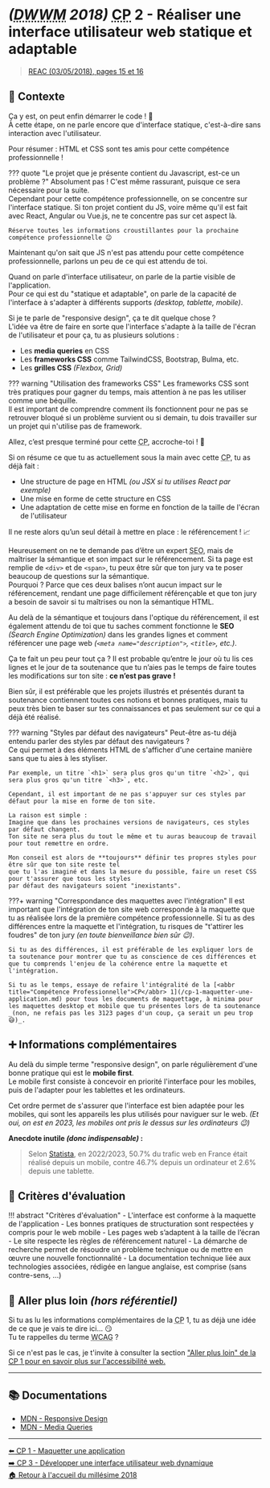 # _(<abbr title="Développeur Web et Web Mobile">DWWM</abbr> 2018)_ <abbr title="Compétence Professionnelle">CP</abbr> 2 - Réaliser une interface utilisateur web statique et adaptable
> [REAC (03/05/2018), pages 15 et 16](https://www.banque.di.afpa.fr/EspaceEmployeursCandidatsActeurs/EGPResultat.aspx?ct=01280m03&type=t)

## 🚀 Contexte

Ça y est, on peut enfin démarrer le code ! 🚀  
À cette étape, on ne parle encore que d'interface statique, c'est-à-dire sans interaction avec l'utilisateur.

Pour résumer : HTML et CSS sont tes amis pour cette compétence professionnelle !

??? quote "Le projet que je présente contient du Javascript, est-ce un problème ?"
    Absolument pas ! C'est même rassurant, puisque ce sera nécessaire pour la suite.  
    Cependant pour cette compétence professionnelle, on se concentre sur l'interface statique.
    Si ton projet contient du JS, voire même qu'il est fait avec React, Angular ou Vue.js, ne te concentre pas sur cet aspect là.

    Réserve toutes les informations croustillantes pour la prochaine compétence professionnelle 😉

Maintenant qu'on sait que JS n'est pas attendu pour cette compétence professionnelle, parlons un peu de ce qui est attendu de toi.

Quand on parle d'interface utilisateur, on parle de la partie visible de l'application.  
Pour ce qui est du "statique et adaptable", on parle de la capacité de l'interface à s'adapter à différents supports _(desktop, tablette, mobile)_.

Si je te parle de "responsive design", ça te dit quelque chose ?  
L'idée va être de faire en sorte que l'interface s'adapte à la taille de l'écran de l'utilisateur et pour ça, tu as plusieurs solutions :

- Les **media queries** en CSS
- Les **frameworks CSS** comme TailwindCSS, Bootstrap, Bulma, etc.
- Les **grilles CSS** _(Flexbox, Grid)_

??? warning "Utilisation des frameworks CSS"
    Les frameworks CSS sont très pratiques pour gagner du temps, mais attention à ne pas les utiliser comme une béquille.  
    Il est important de comprendre comment ils fonctionnent pour ne pas se retrouver bloqué si un problème survient ou si demain,
    tu dois travailler sur un projet qui n'utilise pas de framework.

Allez, c’est presque terminé pour cette <abbr title="Compétence Professionnelle">CP</abbr>, accroche-toi ! 🫠

Si on résume ce que tu as actuellement sous la main avec cette <abbr title="Compétence Professionnelle">CP</abbr>, tu as déjà fait :

- Une structure de page en HTML _(ou JSX si tu utilises React par exemple)_
- Une mise en forme de cette structure en CSS
- Une adaptation de cette mise en forme en fonction de la taille de l'écran de l'utilisateur

Il ne reste alors qu’un seul détail à mettre en place : le référencement ! 📈

Heureusement on ne te demande pas d’être un expert <abbr title="Search Engine Optimization">SEO</abbr>, mais de maîtriser la sémantique et son impact sur le référencement. Si ta page est remplie de `<div>` et de `<span>`, tu peux être sûr que ton jury va te poser beaucoup de questions sur la sémantique.  
Pourquoi ? Parce que ces deux balises n’ont aucun impact sur le référencement, rendant une page difficilement référençable et que ton jury a besoin de savoir si tu maîtrises ou non la sémantique HTML.

Au delà de la sémantique et toujours dans l'optique du référencement, il est également attendu de toi que tu saches comment fonctionne le **SEO** _(Search Engine Optimization)_ dans les grandes lignes et comment référencer une page web _(`<meta name="description">`, `<title>`, etc.)_.

Ça te fait un peu peur tout ça ? Il est probable qu’entre le jour où tu lis ces lignes et le jour de ta soutenance que tu n’aies pas le temps de faire toutes les modifications sur ton site : **ce n’est pas grave !**

Bien sûr, il est préférable que les projets illustrés et présentés durant ta soutenance contiennent toutes ces notions et bonnes pratiques, mais tu peux très bien te baser sur tes connaissances et pas seulement sur ce qui a déjà été réalisé.

??? warning "Styles par défaut des navigateurs"
    Peut-être as-tu déjà entendu parler des styles par défaut des navigateurs ?  
    Ce qui permet à des éléments HTML de s'afficher d'une certaine manière sans que tu aies à les styliser.

    Par exemple, un titre `<h1>` sera plus gros qu'un titre `<h2>`, qui sera plus gros qu'un titre `<h3>`, etc.

    Cependant, il est important de ne pas s'appuyer sur ces styles par défaut pour la mise en forme de ton site.
    
    La raison est simple :  
    Imagine que dans les prochaines versions de navigateurs, ces styles par défaut changent.  
    Ton site ne sera plus du tout le même et tu auras beaucoup de travail pour tout remettre en ordre.

    Mon conseil est alors de **toujours** définir tes propres styles pour être sûr que ton site reste tel
    que tu l'as imaginé et dans la mesure du possible, faire un reset CSS pour t'assurer que tous les styles
    par défaut des navigateurs soient "inexistants".

???+ warning "Correspondance des maquettes avec l'intégration"
    Il est important que l'intégration de ton site web corresponde à la maquette que tu as réalisée lors de la première compétence professionnelle.
    Si tu as des différences entre la maquette et l'intégration, tu risques de "t'attirer les foudres" de ton jury _(en toute bienveillance bien sûr 😉)_.

    Si tu as des différences, il est préférable de les expliquer lors de ta soutenance pour montrer que tu as conscience de ces différences et que tu comprends l'enjeu de la cohérence entre la maquette et l'intégration.

    Si tu as le temps, essaye de refaire l'intégralité de la [<abbr title="Compétence Professionnelle">CP</abbr> 1](/cp-1-maquetter-une-application.md) pour tous les documents de maquettage, à minima pour les maquettes desktop et mobile que tu présentes lors de ta soutenance _(non, ne refais pas les 3123 pages d'un coup, ça serait un peu trop 😅)_.

## ➕ Informations complémentaires

Au delà du simple terme "responsive design", on parle régulièrement d'une bonne pratique qui est le **mobile first**.  
Le mobile first consiste à concevoir en priorité l'interface pour les mobiles, puis de l'adapter pour les tablettes et les ordinateurs.

Cet ordre permet de s'assurer que l'interface est bien adaptée pour les mobiles, qui sont les appareils les plus utilisés pour naviguer sur le web. _(Et oui, on est en 2023, les mobiles ont pris le dessus sur les ordinateurs 😉)_

**Anecdote inutile _(donc indispensable)_ :**  
> Selon [Statista](https://fr.statista.com/infographie/31588/trafic-web-en-france-selon-le-support-utilise-pour-se-connecter-mobile-ordinateur-tablette/#:~:text=Utilisation%20d'Internet&text=Comme%20l'indique%20notre%20graphique,de%203%20%25%20sur%20une%20tablette.), en 2022/2023, 50.7% du trafic web en France était réalisé depuis un mobile, contre 46.7% depuis un ordinateur et 2.6% depuis une tablette.

## 📝 Critères d'évaluation
!!! abstract "Critères d'évaluation"
    - L'interface est conforme à la maquette de l'application
    - Les bonnes pratiques de structuration sont respectées y compris pour le web mobile
    - Les pages web s’adaptent à la taille de l’écran
    - Le site respecte les règles de référencement naturel
    - La démarche de recherche permet de résoudre un problème technique ou de mettre en œuvre une nouvelle fonctionnalité
    - La documentation technique liée aux technologies associées, rédigée en langue anglaise, est comprise (sans contre-sens, ...)

## 🤯 Aller plus loin _(hors référentiel)_

Si tu as lu les informations complémentaires de la <abbr title="Compétence Professionnelle">CP</abbr> 1, tu as déjà une idée de ce que je vais te dire ici... 😏  
Tu te rappelles du terme <abbr title="Web Content Accessibility Guidelines">WCAG</abbr> ?

Si ce n'est pas le cas, je t'invite à consulter la section ["Aller plus loin" de la <abbr title="Compétence Professionnelle">CP</abbr> 1 pour en savoir plus sur l'accessibilité web.](cp-1-maquetter-une-application.md#aller-plus-loin-hors-referentiel)

---

## 📚 Documentations
- [MDN - Responsive Design](https://developer.mozilla.org/fr/docs/Learn/CSS/CSS_layout/Responsive_Design)
- [MDN - Media Queries](https://developer.mozilla.org/fr/docs/Web/CSS/Media_Queries/Using_media_queries)

---

[⬅️ <abbr title="Compétence Professionnelle">CP</abbr> 1 - Maquetter une application](cp-1-maquetter-une-application.md)  
[➡️ <abbr title="Compétence Professionnelle">CP</abbr> 3 - Développer une interface utilisateur web dynamique](cp-3-developper-une-interface-utilisateur-web-dynamique.md)  
[🏠 Retour à l'accueil du millésime 2018](index.md)